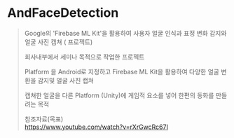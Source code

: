 # AndFaceDetection

> Google의 'Firebase ML Kit'을 활용하여 사용자 얼굴 인식과 표정 변화 감지와 얼굴 사진 캡쳐 ( 프로젝트)  
>     
> 회사내부에서 세미나 목적으로 작업한 프로젝트  
>   
> Platform 을 Android로 지정하고 Firebase ML Kit을 활용하여 다양한 얼굴 변환을 감지및 얼굴 사진 캡쳐  
>   
> 캡쳐한 얼굴을 다른 Platform (Unity)에 게임적 요소를 넣어 한편의 동화를 만들려는 목적
>   
>   참조자료(목표)  
>   https://www.youtube.com/watch?v=rXrGwcRc67I  
